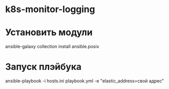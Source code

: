 # k8s-monitor-logging

# Установить модули
ansible-galaxy collection install ansible.posix

# Запуск плэйбука
ansible-playbook -i hosts.ini playbook.yml -e "elastic_address=свой адрес"
